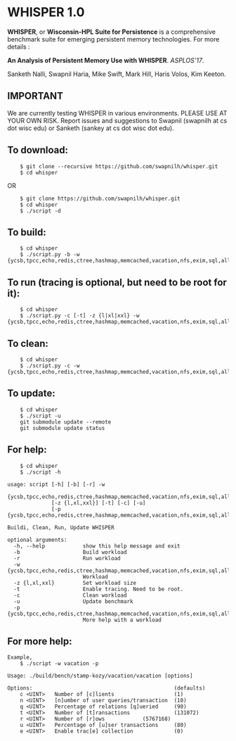 # WHISPER 1.0

**WHISPER**, or **Wisconsin-HPL Suite for Persistence** is a comprehensive benchmark
suite for emerging persistent memory technologies. For more details :

**An Analysis of Persistent Memory Use with WHISPER**. *ASPLOS'17*.

Sanketh Nalli, Swapnil Haria, Mike Swift, Mark Hill, Haris Volos, Kim Keeton.


## IMPORTANT
We are currently testing WHISPER in various environments.
PLEASE USE AT YOUR OWN RISK.
Report issues and suggestions to Swapnil (swapnilh at cs dot wisc edu) or Sanketh (sankey
at cs dot wisc dot edu). 

## To download:
~~~
   	$ git clone --recursive https://github.com/swapnilh/whisper.git
	$ cd whisper
~~~
OR 
~~~
   	$ git clone https://github.com/swapnilh/whisper.git
	$ cd whisper
	$ ./script -d
~~~

## To build:
~~~
	$ cd whisper
	$ ./script.py -b -w	{ycsb,tpcc,echo,redis,ctree,hashmap,memcached,vacation,nfs,exim,sql,all}
~~~

## To run (tracing is optional, but need to be root for it):
~~~
	$ cd whisper
	$ ./script.py -c [-t] -z {l|xl|xxl} -w  {ycsb,tpcc,echo,redis,ctree,hashmap,memcached,vacation,nfs,exim,sql,all}
~~~

## To clean:
~~~
	$ cd whisper
	$ ./script.py -c -w {ycsb,tpcc,echo,redis,ctree,hashmap,memcached,vacation,nfs,exim,sql,all}
~~~

## To update:
~~~
	$ cd whisper
	$ ./script -u
	git submodule update --remote
	git submodule update status

~~~

## For help:
~~~
	$ cd whisper
	$ ./script -h

usage: script [-h] [-b] [-r] -w
              {ycsb,tpcc,echo,redis,ctree,hashmap,memcached,vacation,nfs,exim,sql,all}
              [-z {l,xl,xxl}] [-t] [-c] [-u]
              [-p {ycsb,tpcc,echo,redis,ctree,hashmap,memcached,vacation,nfs,exim,sql,all}]

Buildi, Clean, Run, Update WHISPER

optional arguments:
  -h, --help            show this help message and exit
  -b                    Build workload
  -r                    Run workload
  -w {ycsb,tpcc,echo,redis,ctree,hashmap,memcached,vacation,nfs,exim,sql,all}
                        Workload
  -z {l,xl,xxl}         Set workload size
  -t                    Enable tracing. Need to be root.
  -c                    Clean workload
  -u                    Update benchmark
  -p {ycsb,tpcc,echo,redis,ctree,hashmap,memcached,vacation,nfs,exim,sql,all}
                        More help with a workload

~~~

## For more help:
~~~
Example,
	$ ./script -w vacation -p 

Usage: ./build/bench/stamp-kozy/vacation/vacation [options]

Options:                                             (defaults)
    c <UINT>   Number of [c]lients                   (1)
    n <UINT>   [n]umber of user queries/transaction  (10)
    q <UINT>   Percentage of relations [q]ueried     (90)
    t <UINT>   Number of [t]ransactions              (131072)
    r <UINT>   Number of [r]ows		       (5767168)
    u <UINT>   Percentage of [u]ser transactions     (80)
    e <UINT>   Enable trac[e] collection             (0)

~~~
